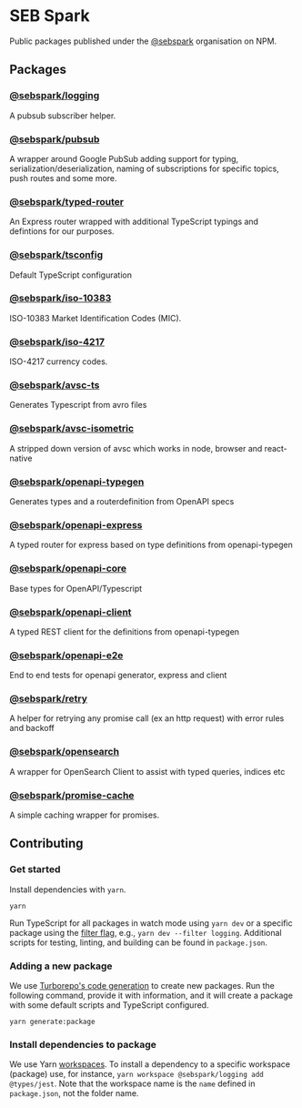 # SEB Spark

Public packages published under the [@sebspark](https://www.npmjs.com/org/sebspark) organisation on NPM.

## Packages

### [@sebspark/logging](./packages/logging/)

A pubsub subscriber helper.

### [@sebspark/pubsub](./packages/pubsub/)

A wrapper around Google PubSub adding support for typing, serialization/deserialization, naming of subscriptions for specific topics, push routes and some more.

### [@sebspark/typed-router](./packages/typed-router/)

An Express router wrapped with additional TypeScript typings and defintions for our purposes.

### [@sebspark/tsconfig](./packages/tsconfig)

Default TypeScript configuration

### [@sebspark/iso-10383](./packages/iso-10383)

ISO-10383 Market Identification Codes (MIC).

### [@sebspark/iso-4217](./packages/iso-4217)

ISO-4217 currency codes.

### [@sebspark/avsc-ts](./packages/avsc-ts)

Generates Typescript from avro files

### [@sebspark/avsc-isometric](./packages/avsc-isometric)

A stripped down version of avsc which works in node, browser and react-native

### [@sebspark/openapi-typegen](./packages/openapi-typegen)

Generates types and a routerdefinition from OpenAPI specs

### [@sebspark/openapi-express](./packages/openapi-express)

A typed router for express based on type definitions from openapi-typegen

### [@sebspark/openapi-core](./packages/openapi-core)

Base types for OpenAPI/Typescript

### [@sebspark/openapi-client](./packages/openapi-client)

A typed REST client for the definitions from openapi-typegen

### [@sebspark/openapi-e2e](./packages/openapi-e2e)

End to end tests for openapi generator, express and client

### [@sebspark/retry](./packages/retry)

A helper for retrying any promise call (ex an http request) with error rules and backoff

### [@sebspark/opensearch](./packages/opensearch)

A wrapper for OpenSearch Client to assist with typed queries, indices etc

### [@sebspark/promise-cache](./packages/promise-cache)

A simple caching wrapper for promises.

<!--NEW_PACKAGE-->

## Contributing

### Get started

Install dependencies with `yarn`.

```
yarn
```

Run TypeScript for all packages in watch mode using `yarn dev` or a specific package using the [filter flag](https://turbo.build/repo/docs/core-concepts/monorepos/filtering), e.g., `yarn dev --filter logging`. Additional scripts for testing, linting, and building can be found in `package.json`.

### Adding a new package

We use [Turborepo's code generation](https://turbo.build/repo/docs/core-concepts/monorepos/code-generation) to create new packages. Run the following command, provide it with information, and it will create a package with some default scripts and TypeScript configured.

```shell
yarn generate:package
```

### Install dependencies to package

We use Yarn [workspaces](https://classic.yarnpkg.com/lang/en/docs/workspaces/). To install a dependency to a specific workspace (package) use, for instance, `yarn workspace @sebspark/logging add @types/jest`. Note that the workspace name is the `name` defined in `package.json`, not the folder name.

